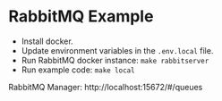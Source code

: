 # RabbitMQ Example

- Install docker.
- Update environment variables in the ```.env.local``` file.
- Run RabbitMQ docker instance: ```make rabbitserver```
- Run example code: ```make local```

RabbitMQ Manager: http://localhost:15672/#/queues
